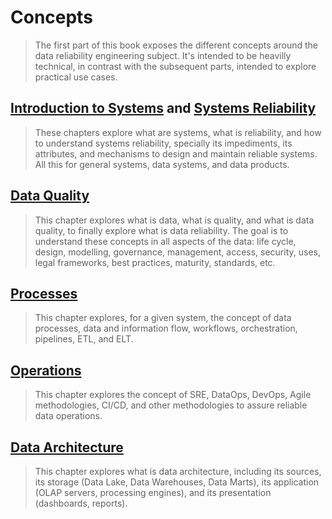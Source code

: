 # Concepts
> The first part of this book exposes the different concepts around the data reliability engineering subject. It's intended to be heavilly technical, in contrast with the subsequent parts, intended to explore practical use cases.

## [Introduction to Systems](./concepts/systems_intro.md) and [Systems Reliability](./concepts/systems_reliability.md)
> These chapters explore what are systems, what is reliability, and how to understand systems reliability, specially its impediments, its attributes, and mechanisms to design and maintain reliable systems. All this for general systems, data systems, and data products.

## [Data Quality](./concepts/data_quality.md)
> This chapter explores what is data, what is quality, and what is data quality, to finally explore what is data reliability.
The goal is to understand these concepts in all aspects of the data: life cycle, design, modelling, governance, management, access, security, uses, legal frameworks, best practices, maturity, standards, etc.

## [Processes](./concepts/processes.md)
> This chapter explores, for a given system, the concept of data processes, data and information flow, workflows, orchestration, pipelines, ETL, and ELT.

## [Operations](./concepts/operations.md)
> This chapter explores the concept of SRE, DataOps, DevOps, Agile methodologies, CI/CD, and other methodologies to assure reliable data operations.

## [Data Architecture](./concepts/data_architecture.md)
> This chapter explores what is data architecture, including its sources, its storage (Data Lake, Data Warehouses, Data Marts), its application (OLAP servers, processing engines), and its presentation (dashboards, reports).